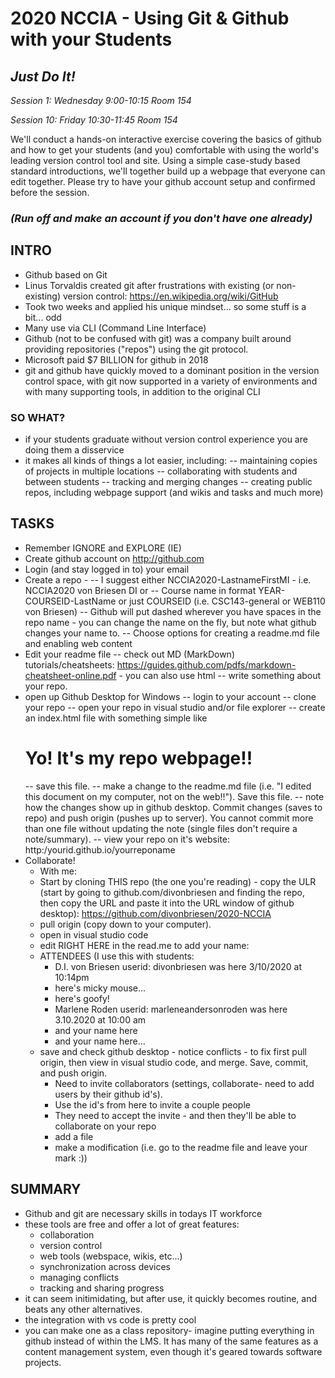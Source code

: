 # 2020 NCCIA - Using Git & Github with your Students
## _Just Do It!_

_Session 1: Wednesday 9:00-10:15 Room 154_

_Session 10: Friday 10:30-11:45 Room 154_

We'll conduct a hands-on interactive exercise covering the basics of github and how to
get your students (and you) comfortable with using the world's leading version control tool
and site. Using a simple case-study based standard introductions, we'll together build up
a webpage that everyone can edit together. Please try to have your github account setup
and confirmed before the session.

### **_(Run off and make an account if you don't have one already)_**

## INTRO
- Github based on Git
- Linus Torvaldis created git after frustrations with existing (or non-existing) version control: https://en.wikipedia.org/wiki/GitHub
- Took two weeks and applied his unique mindset... so some stuff is a bit... odd
- Many use via CLI (Command Line Interface)
- Github (not to be confused with git) was a company built around providing repositories ("repos") using the git protocol.
- Microsoft paid $7 BILLION for github in 2018
- git and github have quickly moved to a dominant position in the version control space, with git now supported in a variety of environments and with many supporting tools, in addition to the original CLI

### SO WHAT?
- if your students graduate without version control experience you are doing them a disservice
- it makes all kinds of things a lot easier, including:
-- maintaining copies of projects in multiple locations
-- collaborating with students and between students
-- tracking and merging changes
-- creating public repos, including webpage support (and wikis and tasks and much more)

## TASKS
- Remember IGNORE and EXPLORE (IE)
- Create github account on http://github.com
- Login (and stay logged in to) your email
- Create a repo -
-- I suggest either NCCIA2020-LastnameFirstMI - i.e. NCCIA2020 von Briesen DI or
-- Course name in format YEAR-COURSEID-LastName or just COURSEID (i.e. CSC143-general or WEB110 von Briesen)
-- Github will put dashed wherever you have spaces in the repo name - you can change the name on the fly, but note what github changes your name to.
-- Choose options for creating a readme.md file and enabling web content
- Edit your readme file
-- check out MD (MarkDown) tutorials/cheatsheets: https://guides.github.com/pdfs/markdown-cheatsheet-online.pdf - you can also use html
-- write something about your repo. 
- open up Github Desktop for Windows
-- login to your account
-- clone your repo
-- open your repo in visual studio and/or file explorer
-- create an index.html file with something simple like <h1>Yo! It's my repo webpage!!</h1>
-- save this file.
-- make a change to the readme.md file (i.e. "I edited this document on my computer, not on the web!!"). Save this file. 
-- note how the changes show up in github desktop. Commit changes (saves to repo) and push origin (pushes up to server). You cannot commit more than one file without updating the note (single files don't require a note/summary).
-- view your repo on it's website: http:/yourid.github.io/yourreponame
- Collaborate!
  - With me:
  - Start by cloning THIS repo (the one you're reading) - copy the ULR (start by going to github.com/divonbriesen and finding the repo, then copy the URL and paste it into the URL window of github desktop): https://github.com/divonbriesen/2020-NCCIA 
  - pull origin (copy down to your computer). 
  - open in visual studio code
  - edit RIGHT HERE in the read.me to add your name:
  - ATTENDEES (I use this with students:
    - D.I. von Briesen userid: divonbriesen was here 3/10/2020 at 10:14pm
    - here's micky mouse...
    - here's goofy!
    - Marlene Roden userid: marleneandersonroden was here 3.10.2020 at 10:00 am
    - and your name here
    - and your name here...
  - save and check github desktop - notice conflicts - to fix first pull origin, then view in visual studio code, and merge. Save, commit, and push origin. 
    - Need to invite collaborators (settings, collaborate- need to add users by their github id's). 
    - Use the id's from here to invite a couple people
    - They need to accept the invite - and then they'll be able to collaborate on your repo
    - add a file 
    - make a modification (i.e. go to the readme file and leave your mark :)) 

## SUMMARY
- Github and git are necessary skills in todays IT workforce
- these tools are free and offer a lot of great features:
  - collaboration
  - version control
  - web tools (webspace, wikis, etc...)
  - synchronization across devices
  - managing conflicts
  - tracking and sharing progress
- it can seem initimidating, but after use, it quickly becomes routine, and beats any other alternatives. 
- the integration with vs code is pretty cool
- you can make one as a class repository- imagine putting everything in github instead of within the LMS. It has many of the same features as a content management system, even though it's geared towards software projects. 
